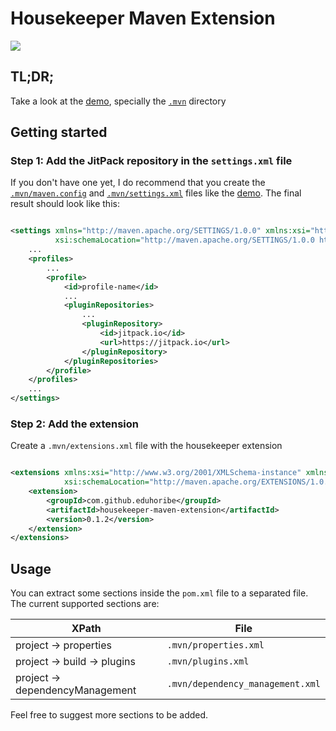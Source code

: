 # Housekeeper Maven Extension

[![](https://jitpack.io/v/eduhoribe/housekeeper-maven-extension.svg)](https://jitpack.io/#eduhoribe/housekeeper-maven-extension)

## TL;DR;

Take a look at the [demo](https://github.com/eduhoribe/housekeeper-demo),
specially the [`.mvn`](https://github.com/eduhoribe/housekeeper-demo/blob/master/.mvn) directory

## Getting started

### Step 1: Add the JitPack repository in the `settings.xml` file

If you don't have one yet, I do recommend that you create
the [`.mvn/maven.config`](https://github.com/eduhoribe/housekeeper-demo/blob/master/.mvn/maven.config)
and [`.mvn/settings.xml`](https://github.com/eduhoribe/housekeeper-demo/blob/master/.mvn/settings.xml) files like
the [demo](https://github.com/eduhoribe/housekeeper-demo).
The final result should look like this:

```xml

<settings xmlns="http://maven.apache.org/SETTINGS/1.0.0" xmlns:xsi="http://www.w3.org/2001/XMLSchema-instance"
          xsi:schemaLocation="http://maven.apache.org/SETTINGS/1.0.0 https://maven.apache.org/xsd/settings-1.0.0.xsd">
    ...
    <profiles>
        ...
        <profile>
            <id>profile-name</id>
            ...
            <pluginRepositories>
                ...
                <pluginRepository>
                    <id>jitpack.io</id>
                    <url>https://jitpack.io</url>
                </pluginRepository>
            </pluginRepositories>
        </profile>
    </profiles>
    ...
</settings>
```

### Step 2: Add the extension

Create a `.mvn/extensions.xml` file with the housekeeper extension

```xml

<extensions xmlns:xsi="http://www.w3.org/2001/XMLSchema-instance" xmlns="http://maven.apache.org/EXTENSIONS/1.0.0"
            xsi:schemaLocation="http://maven.apache.org/EXTENSIONS/1.0.0 http://maven.apache.org/xsd/core-extensions-1.0.0.xsd">
    <extension>
        <groupId>com.github.eduhoribe</groupId>
        <artifactId>housekeeper-maven-extension</artifactId>
        <version>0.1.2</version>
    </extension>
</extensions>
```

## Usage

You can extract some sections inside the `pom.xml` file to a separated file. The current supported sections are:

| XPath                          | File                             |
|--------------------------------|----------------------------------|
| project → properties           | `.mvn/properties.xml`            |
| project → build → plugins      | `.mvn/plugins.xml`               |
| project → dependencyManagement | `.mvn/dependency_management.xml` |

Feel free to suggest more sections to be added.
